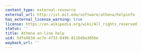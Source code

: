 ```yaml
---
content_type: external-resource
external_url: http://ist.mit.edu/software/athena/helpinfo
has_external_license_warning: true
license: https://en.wikipedia.org/wiki/All_rights_reserved
status: ''
title: Athena on-line help
uid: 5dfa983d-ac7e-4733-8496-8116d8a385be
wayback_url: ''
---
```


